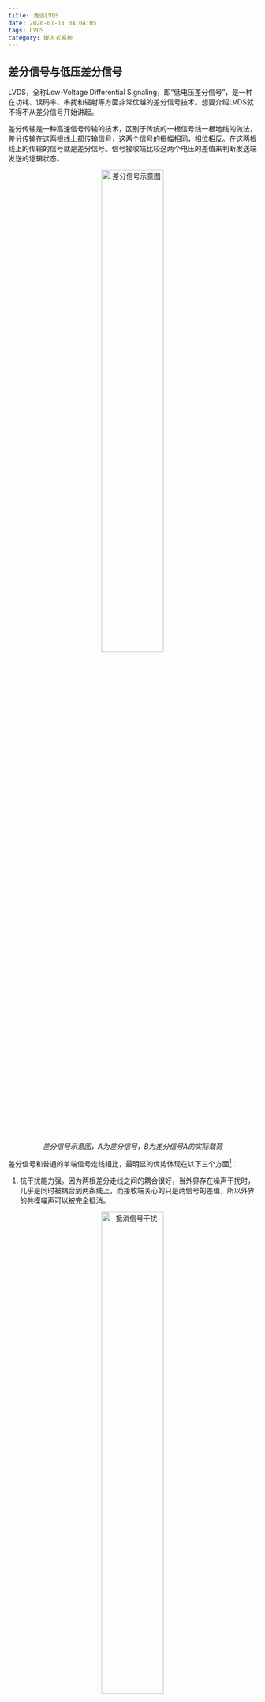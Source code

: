 ```yaml
---
title: 浅谈LVDS
date: 2020-01-11 04:04:05
tags: LVDS
category: 嵌入式系统
---
```


## 差分信号与低压差分信号  

LVDS，全称Low-Voltage Differential Signaling，即“低电压差分信号”，是一种在功耗、误码率、串扰和辐射等方面非常优越的差分信号技术。想要介绍LVDS就不得不从差分信号开始讲起。  

差分传输是一种高速信号传输的技术，区别于传统的一根信号线一根地线的做法，差分传输在这两根线上都传输信号，这两个信号的振幅相同，相位相反。在这两根线上的传输的信号就是差分信号。信号接收端比较这两个电压的差值来判断发送端发送的逻辑状态。  

<div align="center">
<img src = "ds.png" width = 50% height = 50% alt="差分信号示意图">
<p><i>差分信号示意图，A为差分信号，B为差分信号A的实际载荷</i></p>
</div>

差分信号和普通的单端信号走线相比，最明显的优势体现在以下三个方面[<sup>1</sup>](#refer-1)：  

1. 抗干扰能力强。因为两根差分走线之间的耦合很好，当外界存在噪声干扰时，几乎是同时被耦合到两条线上，而接收端关心的只是两信号的差值，所以外界的共模噪声可以被完全抵消。  
<div align="center">
<img src = "ds-jamming.png" width = 50% height = 50% alt="抵消信号干扰">
<p><i>差分信号对可以抵消信号干扰</i></p>
</div>

2. 能有效抑制 EMI。两条信号线相互平行，由于两根信号的极性相反，他们对外辐射的电磁场可以相互抵消，耦合的越紧密，泄放到外界的电磁能量越少。而且因为相位总是相反，差分信号变化时电流的变化也很小。  
<div align="center">
<img src = "ds-magnaticfield.png" width = 50% height = 50% alt="感应磁场相互抵消">
<p><i>差分信号产生的感应磁场会相互抵消且消耗电流不变</i></p>
</div>

3. 时序定位精确。由于差分信号的开关变化是位于两个信号的交点，而不像普通单端信号依靠高低两个阈值电压判断，因而受工艺，温度的影响小，能降低时序上的误差，同时也更适合于低幅度信号的电路。  

<p></p>
<p></p>
如下图，在dV / dt = 1.32 V/ns的升压速度下，当信号幅度为3.3 V时，从低电平（20%）翻转到高电平（60%）需要1 ns，而如果信号幅度只有500 mV时，从低电平（20%）翻转到高电平（80%）仅需要303ps。通过这样的方式，可以大幅提升差分信号的频率，从而提升传输速度。  

<div align="center">
<img src = "ds-voltage.png" width = 50% height = 50% alt = "电平翻转时间">
<p><i>*相同升压速度下，不同电压的差分信号的电平翻转时间</i></p>
</div>

所以说与普通差分信号的相比，LVDS低电压差分信号，是一种在功耗、误码率、串扰和辐射等方面更加优越的差分信号技术。因为采用的电压更小，使得它的电平翻转速度更快。  

## LVDS总线  

广义的LVDS总线分很多类型。针对实际应用的需求，不同的总线可以承载不同大小的数据流。在350mV的典型信号振幅下，LVDS总线只会消耗非常少量的能量，而与此相对的，LVDS总线的数据传输速率可以达到相当可观的3.125 Gbps。如下图，展示了LVDS总线的传输速率和总线长度的关系。  

<div align="center">
<img src = "lvds-compare.png" width = 50% height = 50% alt = "LVDS">
<p><i>典型传输速率和接线长度</i></p>
</div> 

更准确地来说，LVDS是一个物理层协议，它并不只是一个视频总线。事实上，在LVDS上可以传输各种协商好的上层数据。一般来讲，如果只使用它做点对点的数据传输，它只有两部分组成：发送者和接收者。而这两部分又分别起到了将上层协议转换成LVDS内传输的比特流的“编码器”Serializer和与之相反的“解码器”Reserializer[<sup>2</sup>](#refer-2)。  

<div align = "center">
<img src = "lvds-consist.png" width = 50% height = 50% alt = "LVDS的两个主要组成部分">
<p><i>LVDS的两个主要组成部分</i></p>
</div>

LVDS总线的一大特点就是，当一对差分信号无法提供充足的数据带宽时，可以增加同时工作的差分信号对，以并行的思路传输信号。如下两图所示，LVDS可以是根据场合选择相应的通道数和编码方式的，使用起来非常自由。这同时也造成实际设计中必须协商好LVDS上的上层协议，才能正确传达信息。  

<div align = "center">
<img src = "lvds-1channel.png" width = 50% height = 50% alt = "lvds实际使用">
<p><i>单通道LVDS</i></p>
</div>  
<div align = "center">
<img src = "lvds-3channel.png" width = 50% height = 50% alt = "lvds实际使用">
<p><i>三通道LVDS</i></p>
</div> 

## OLDI总线  

在视频信号传输相关的场景下所使用的LVDS总线，常常遵循一种叫OpenLDI的协议，即Open LVDS Display Interface，缩写成OLDI。它自然也遵循LVDS物理层的基本设计，如下图。  

<div align = "center">
<img src = "oldi-basiclogic.png" alt = "OLDI">
<p><i>OLDI协议的基本内部逻辑</i></p>
</div>  

OLDI协议中，LVDS接口基本分这样的几类：单路6 bit、双路6 bit、单路8 bit、双路8 bit。  
比如说单路6 bit：它采用单路方式传输，一次只传输一个像素。注意，这里的6 bit是指RGB的三个色彩通道的色彩采样深度均为6 bit。这样一个周期只传输18 bit的数据，因此，也称18 bit LVDS接口。  
而在双路6 bit中，信号采用双路方式传输，也就是说一次性传输两个像素。这样一来奇路数据为18位，偶路数据为18位，一个周期共传输36 bit 数据。因此，也称36 bit LVDS接口[<sup>3</sup>](#refer-3)。  
另外每一路信号都需要一对差分信号来传输时钟信号，一个时钟周期发送一个像素。  

| LVDS接口类型 | 色彩深度 | 一个周期传输像素数 | 使用差分信号对数 |
| :-: | :-: | :-: | :-: |
| 18 bit | 6 bit | 1 | 4 |
| 36 bit | 6 bit | 2 | 8 |
| 24 bit | 8 bit | 1 | 5 |
| 48 bit | 8 bit | 2 | 10 |

以下则是18 bit和24 bit的LVDS编码格式，可以看出，18 bit相当于JEIDA格式24 bit LVDS去掉了一对差分信号。事实上，通过去掉低位的信号，可以实现直接从8 bit的色彩深度直接降到6 bit。  

<div align = "center">
<img src = "oldi-24bit.png" width = 50% height = 50% alt = "OLDI-24bit">
<p><i>24 bit LVDS的两种编码格式：左 – JEIDA，右 - VESA</i></p>
</div>  
<div align = "center">
<img src = "oldi-18bit.png" width = 50% height = 50% alt = "OLDI-18bit">
<p><i>18 bit LVDS的编码格式：JEIDA</i></p>
</div>  

使用双路传输的时候，相当于把单路LVDS的信号线再复制一份，一路传输奇数位置的像素，另一路传输偶数位置的像素。  

<div align = "center">
<img src = "oldi-2channel.png" width = 50% height = 50% alt = "OLDI双路">
<p><i>双路情形下的LVDS，左 – JEIDA，右 – VESA</i></p>
</div>  

## 参考文献  

<div id="refer-1"></div>  
- [1] 辻嘉樹. 差動伝送の基本「LVDS技術」徹底理解 [M/OL]. レクロイ･ジャパン株式会社.  
https://teledynelecroy.com/japan/pdf/semi/cq2008-tech-semi.pdf  

<div id="refer-2"></div>  
- [2] LVDS Owner's Manual Design Guide, 4th Edition [M/OL]. Texas Instruments.  
https://www.ti.com/lit/snla187  

<div id="refer-3"></div>  
- [3] LVDS Display Interface (LDI) TFT Data Mapping for Interoperability wFPD-Link. [M/OL]. Texas Instruments.  
https://www.ti.com/lit/pdf/snla014  